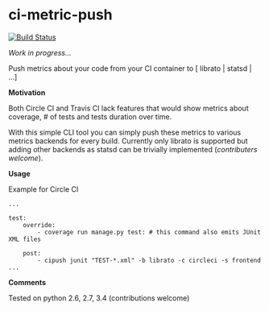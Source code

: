 ci-metric-push
=======

[![Build Status](https://travis-ci.org/Zemanta/ci-metric-push.svg)](https://travis-ci.org/Zemanta/ci-metric-push)

*Work in progress...*

Push metrics about your code from your CI container to [ librato | statsd | ...] 

**Motivation**

Both Circle CI and Travis CI lack features that would show metrics about coverage, # of tests and tests duration over time. 

With this simple CLI tool you can simply push these metrics to various metrics backends for every build. Currently only librato is supported but adding other backends as statsd can be trivially implemented (*contributers welcome*).

**Usage**

Example for Circle CI

```
...

test:
    override:
        - coverage run manage.py test: # this command also emits JUnit XML files
           
    post:
        - cipush junit "TEST-*.xml" -b librato -c circleci -s frontend
...
```


**Comments**

Tested on python 2.6, 2.7, 3.4 (contributions welcome)

